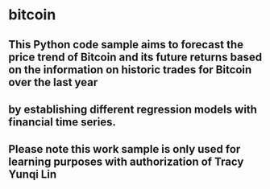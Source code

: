 # bitcoin
## This Python code sample aims to forecast the price trend of Bitcoin and its future returns based on the information on historic trades for Bitcoin over the last year 
## by establishing different regression models with financial time series.
## Please note this work sample is only used for learning purposes with authorization of Tracy Yunqi Lin
